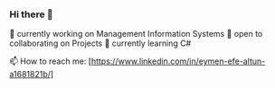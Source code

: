 ### Hi there 👋
🔭 currently working on Management Information Systems
👯 open to collaborating on Projects
🌱 currently learning C#


📫 How to reach me: [https://www.linkedin.com/in/eymen-efe-altun-a1681821b/]
<!--
**XleRach/Xlerach** is a ✨ _special_ ✨ repository because its `README.md` (this file) appears on your GitHub profile.

Here are some ideas to get you started:

- 🔭 I’m currently working on ...
- 🌱 I’m currently learning ...
- 👯 I’m looking to collaborate on ...
- 🤔 I’m looking for help with ...
- 💬 Ask me about ...
- 📫 How to reach me: ...
- 😄 Pronouns: ...
- ⚡ Fun fact: ...
-->
